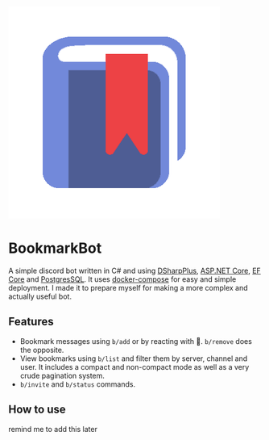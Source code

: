 ﻿
![Bookmark](bookmark.png)
# BookmarkBot # 
A simple discord bot written in C# and using [DSharpPlus](https://github.com/DSharpPlus/DSharpPlus), [ASP.NET Core](https://github.com/dotnet/aspnetcore), [EF Core](https://github.com/dotnet/efcore) and [PostgresSQL](https://www.postgresql.org/).
It uses [docker-compose](https://github.com/docker/compose) for easy and simple deployment.
I made it to prepare myself for making a more complex and actually useful bot.

## Features ##
* Bookmark messages using `b/add` or by reacting with :bookmark:. `b/remove` does the opposite.
* View bookmarks using `b/list` and filter them by server, channel and user. It includes a compact and non-compact mode as well as a very crude pagination system.
* `b/invite` and `b/status` commands.

## How to use
remind me to add this later